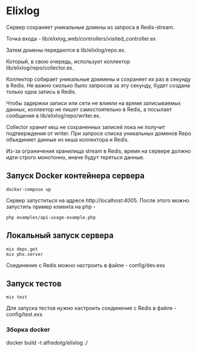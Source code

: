 # Elixlog

Сервер сохраняет уникальные домены из запроса в Redis-stream.

Точка входа - lib/elixlog_web/controllers/visited_controller.ex

Затем домены передаются в lib/elixlog/repo.ex.

Который, в свою очередь, использует коллектор lib/elixlog/repo/collector.ex.

Коллектор собирает уникальные доммены и сохраняет их раз в секунду в Redis. Не важно сколько было запросов за эту секунду, будет создана только одна запись в Redis.

Чтобы задержки записи или сети не влияли на время записываемых данных, коллектор не пишет самостоятельно в Redis, а посылает сообщения в lib/elixlog/repo/writer.ex.

Collector хранит кеш не сохраненных записей пока не получит подтверждения от writer. При запросе списка уникальных доменов Repo объединяет данные из кеша коллектора и Redis.

Из-за ограничения хранилища stream в Redis, время на сервере должно идти строго монотонно, иначе будут теряться данные.


## Запуск Docker контейнера сервера 
```
docker-compose up
```
Сервер запуститься на адресе http://localhost:4005.
После этого можно запустить пример клиента на php - 
```
php examples/api-usage-example.php
```                               

## Локальный запуск сервера
```
mix deps.get 
mix phx.server
```
Cоединение с Redis можно настроить в файле - config/dev.exs

## Запуск тестов
```
mix test
```
Для запуска тестов нужно настроить соединение с Redis в файле - config/test.exs


### Зборка docker
docker build -t alfredotg/elixlog ./
